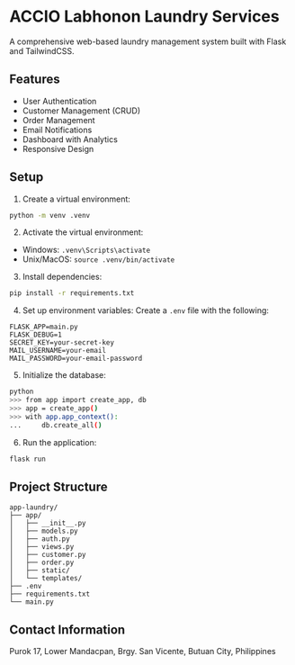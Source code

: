 # ACCIO Labhonon Laundry Services

A comprehensive web-based laundry management system built with Flask and TailwindCSS.

## Features

- User Authentication
- Customer Management (CRUD)
- Order Management
- Email Notifications
- Dashboard with Analytics
- Responsive Design

## Setup

1. Create a virtual environment:
```bash
python -m venv .venv
```

2. Activate the virtual environment:
- Windows: `.venv\Scripts\activate`
- Unix/MacOS: `source .venv/bin/activate`

3. Install dependencies:
```bash
pip install -r requirements.txt
```

4. Set up environment variables:
Create a `.env` file with the following:
```
FLASK_APP=main.py
FLASK_DEBUG=1
SECRET_KEY=your-secret-key
MAIL_USERNAME=your-email
MAIL_PASSWORD=your-email-password
```

5. Initialize the database:
```bash
python
>>> from app import create_app, db
>>> app = create_app()
>>> with app.app_context():
...     db.create_all()
```

6. Run the application:
```bash
flask run
```

## Project Structure

```
app-laundry/
├── app/
│   ├── __init__.py
│   ├── models.py
│   ├── auth.py
│   ├── views.py
│   ├── customer.py
│   ├── order.py
│   ├── static/
│   └── templates/
├── .env
├── requirements.txt
└── main.py
```

## Contact Information

Purok 17, Lower Mandacpan,
Brgy. San Vicente,
Butuan City, Philippines


